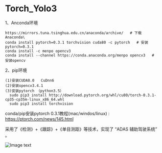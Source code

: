 # Torch_Yolo3

1、Anconda环境

    https://mirrors.tuna.tsinghua.edu.cn/anaconda/archive/   # 下载Anaconda\
    conda install pytorch=0.3.1 torchvision cuda80 -c pytorch   # 安装pytorch=0.3.1
    conda install -c menpo opencv3
    conda install --channel https://conda.anaconda.org/menpo opencv3   # 安装opencv


2、pip环境

    (1)安装CUDA8.0   CuDnn6
    (2)安装opencv3.4.1
    (3)安装pytorch （python3.5）
      sudo pip3 install http://download.pytorch.org/whl/cu80/torch-0.3.1-cp35-cp35m-linux_x86_64.whl
      sudo pip3 install torchvision
                  
conda/pip安装pytorch 0.3.1教程(mac/windos/linux) : https://ptorch.com/news/145.html
      


采用了《检测》+《跟踪》+《单目测距》等技术，实现了 “ADAS 辅助驾驶系统” 。



![Image text](https://github.com/GuoJaw/Python_Yolov3_Final/tree/master/demo_image/c1.png)

